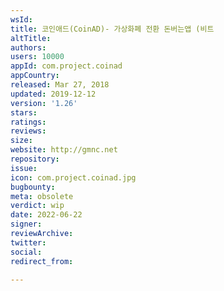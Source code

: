 ```yaml
---
wsId: 
title: 코인애드(CoinAD)- 가상화폐 전환 돈버는앱 (비트
altTitle: 
authors: 
users: 10000
appId: com.project.coinad
appCountry: 
released: Mar 27, 2018
updated: 2019-12-12
version: '1.26'
stars: 
ratings: 
reviews: 
size: 
website: http://gmnc.net
repository: 
issue: 
icon: com.project.coinad.jpg
bugbounty: 
meta: obsolete
verdict: wip
date: 2022-06-22
signer: 
reviewArchive: 
twitter: 
social: 
redirect_from: 

---
```


